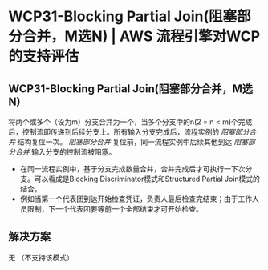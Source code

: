 # WCP31-Blocking Partial Join(阻塞部分合并，M选N) | AWS 流程引擎对WCP的支持评估

## WCP31-Blocking Partial Join(阻塞部分合并，M选N)

将两个或多个（设为m）分支合并为一个，当多个分支中的n(2 = n < m)个完成后，控制流即传递到后续分支上。所有输入分支完成后，流程实例的 _阻塞部分合并_ 结构复位一次。 _阻塞部分合并_ 复位前，同一流程实例中后续其他到达 _阻塞部分合并_ 输入分支的控制流被阻塞。

  * 在同一流程实例中，基于分支完成数量合并，合并完成后才可执行一下次分支。可以看成是Blocking Discriminator模式和Structured Partial Join模式的结合。
  * 例如当第一个代表团到达开始检查凭证，负责人最后检查完结束；由于工作人员限制，下一个代表团要等前一个全部结束才可开始检查。

## 解决方案

无 （不支持该模式）
